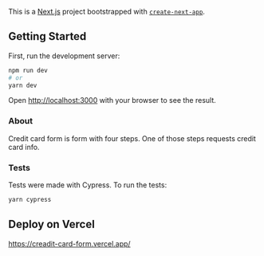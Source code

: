 This is a [Next.js](https://nextjs.org/) project bootstrapped with [`create-next-app`](https://github.com/vercel/next.js/tree/canary/packages/create-next-app).

## Getting Started

First, run the development server:

```bash
npm run dev
# or
yarn dev
```

Open [http://localhost:3000](http://localhost:3000) with your browser to see the result.

### About

Credit card form is form with four steps. One of those steps requests credit card info.

### Tests

Tests were made with Cypress.
To run the tests:
```bash
yarn cypress
```


## Deploy on Vercel

https://creadit-card-form.vercel.app/
